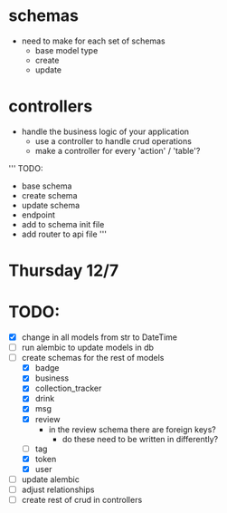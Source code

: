 # schemas
- need to make for each set of schemas
    - base model type
    - create
    - update


# controllers
- handle the business logic of your application
    - use a controller to handle crud operations
    - make a controller for every 'action' / 'table'?


'''
TODO:
- base schema
- create schema
- update schema
- endpoint
- add to schema init file
- add router to api file
'''

# Thursday 12/7
# TODO:
- [x] change in all models from str to DateTime
- [ ] run alembic to update models in db
- [ ] create schemas for the rest of models
    - [x] badge
    - [x] business
    - [x] collection_tracker
    - [x] drink
    - [x] msg
    - [x] review
        - in the review schema there are foreign keys?
            - do these need to be written in differently?
    - [ ] tag
    - [x] token
    - [x] user

- [ ] update alembic
- [ ] adjust relationships
- [ ] create rest of crud in controllers

